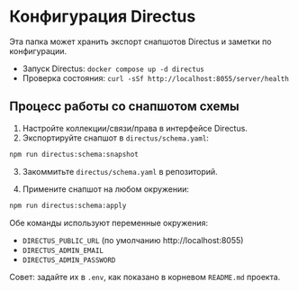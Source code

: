# Конфигурация Directus

Эта папка может хранить экспорт снапшотов Directus и заметки по конфигурации.

- Запуск Directus: `docker compose up -d directus`
- Проверка состояния: `curl -sSf http://localhost:8055/server/health`

## Процесс работы со снапшотом схемы

1. Настройте коллекции/связи/права в интерфейсе Directus.
2. Экспортируйте снапшот в `directus/schema.yaml`:

```bash
npm run directus:schema:snapshot
```

3. Закоммитьте `directus/schema.yaml` в репозиторий.

4. Примените снапшот на любом окружении:

```bash
npm run directus:schema:apply
```

Обе команды используют переменные окружения:

- `DIRECTUS_PUBLIC_URL` (по умолчанию http://localhost:8055)
- `DIRECTUS_ADMIN_EMAIL`
- `DIRECTUS_ADMIN_PASSWORD`

Совет: задайте их в `.env`, как показано в корневом `README.md` проекта.

